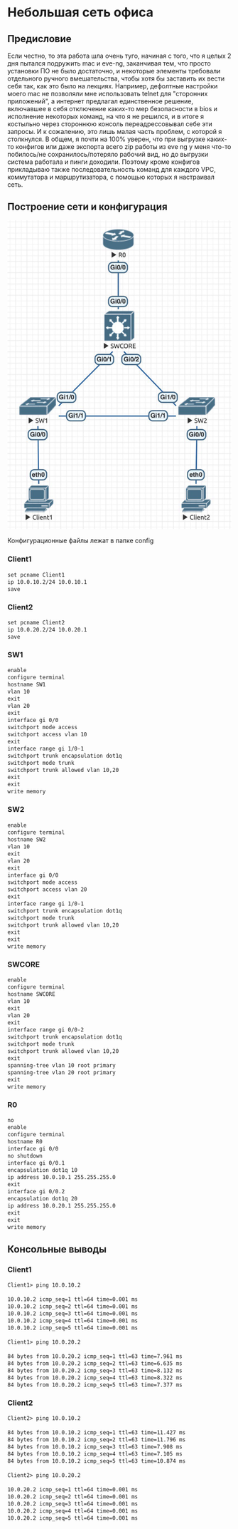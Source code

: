 # Небольшая сеть офиса

## Предисловие

Если честно, то эта работа шла очень туго, начиная с того, что я целых 2 дня пытался подружить mac и eve-ng, заканчивая тем, что просто установки ПО не было достаточно, и некоторые элементы требовали отдельного ручного вмешательства, чтобы хотя бы заставить их вести себя так, как это было на лекциях. Например, дефолтные настройки моего mac не позволяли мне использовать telnet для "сторонних приложений", а интернет предлагал единственное решение, включавшее в себя отключение каких-то мер безопасности в bios и исполнение некоторых команд, на что я не решился, и в итоге я костыльно через стороннюю консоль переадрессовывал себе эти запросы. И к сожалению, это лишь малая часть проблем, с которой я столкнулся. В общем, я почти на 100% уверен, что при выгрузке каких-то конфигов или даже экспорта всего zip работы из eve ng у меня что-то побилось/не сохранилось/потеряло рабочий вид, но до выгрузки система работала и пинги доходили. Поэтому кроме конфигов прикладываю также последовательность команд для каждого VPC, коммутатора и маршрутизатора, с помощью которых я настраивал сеть.

## Построение сети и конфигурация

![`placeholder`](./Scheme.jpg)

Конфигурационные файлы лежат в папке config

### Client1
```commandline
set pcname Client1
ip 10.0.10.2/24 10.0.10.1
save
```

### Client2
```commandline
set pcname Client2
ip 10.0.20.2/24 10.0.20.1
save
```

### SW1
```commandline
enable
configure terminal
hostname SW1
vlan 10
exit
vlan 20
exit
interface gi 0/0
switchport mode access
switchport access vlan 10
exit
interface range gi 1/0-1
switchport trunk encapsulation dot1q
switchport mode trunk
switchport trunk allowed vlan 10,20
exit
exit
write memory
```

### SW2
```commandline
enable
configure terminal
hostname SW2
vlan 10
exit
vlan 20
exit
interface gi 0/0
switchport mode access
switchport access vlan 20
exit
interface range gi 1/0-1
switchport trunk encapsulation dot1q
switchport mode trunk
switchport trunk allowed vlan 10,20
exit
exit
write memory
```

### SWCORE
```commandline
enable
configure terminal
hostname SWCORE
vlan 10
exit
vlan 20
exit
interface range gi 0/0-2
switchport trunk encapsulation dot1q
switchport mode trunk
switchport trunk allowed vlan 10,20
exit
spanning-tree vlan 10 root primary
spanning-tree vlan 20 root primary
exit
write memory
```

### R0
```commandline
no
enable
configure terminal
hostname R0
interface gi 0/0
no shutdown
interface gi 0/0.1
encapsulation dot1q 10
ip address 10.0.10.1 255.255.255.0
exit
interface gi 0/0.2
encapsulation dot1q 20
ip address 10.0.20.1 255.255.255.0
exit
exit
write memory
```

## Консольные выводы

### Client1

```commandline
Client1> ping 10.0.10.2

10.0.10.2 icmp_seq=1 ttl=64 time=0.001 ms
10.0.10.2 icmp_seq=2 ttl=64 time=0.001 ms
10.0.10.2 icmp_seq=3 ttl=64 time=0.001 ms
10.0.10.2 icmp_seq=4 ttl=64 time=0.001 ms
10.0.10.2 icmp_seq=5 ttl=64 time=0.001 ms

Client1> ping 10.0.20.2

84 bytes from 10.0.20.2 icmp_seq=1 ttl=63 time=7.961 ms
84 bytes from 10.0.20.2 icmp_seq=2 ttl=63 time=6.635 ms
84 bytes from 10.0.20.2 icmp_seq=3 ttl=63 time=8.132 ms
84 bytes from 10.0.20.2 icmp_seq=4 ttl=63 time=8.322 ms
84 bytes from 10.0.20.2 icmp_seq=5 ttl=63 time=7.377 ms
```

### Client2

```commandline
Client2> ping 10.0.10.2

84 bytes from 10.0.10.2 icmp_seq=1 ttl=63 time=11.427 ms
84 bytes from 10.0.10.2 icmp_seq=2 ttl=63 time=11.796 ms
84 bytes from 10.0.10.2 icmp_seq=3 ttl=63 time=7.908 ms
84 bytes from 10.0.10.2 icmp_seq=4 ttl=63 time=7.105 ms
84 bytes from 10.0.10.2 icmp_seq=5 ttl=63 time=10.874 ms

Client2> ping 10.0.20.2

10.0.20.2 icmp_seq=1 ttl=64 time=0.001 ms
10.0.20.2 icmp_seq=2 ttl=64 time=0.001 ms
10.0.20.2 icmp_seq=3 ttl=64 time=0.001 ms
10.0.20.2 icmp_seq=4 ttl=64 time=0.001 ms
10.0.20.2 icmp_seq=5 ttl=64 time=0.001 ms
```
